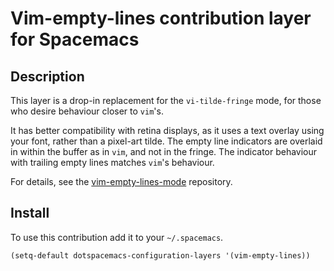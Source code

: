 # Vim-empty-lines contribution layer for Spacemacs

## Description

This layer is a drop-in replacement for the `vi-tilde-fringe` mode,
for those who desire behaviour closer to `vim`'s.

It has better compatibility with retina displays, as it uses a text
overlay using your font, rather than a pixel-art tilde. The empty line
indicators are overlaid in within the buffer as in `vim`, and not in
the fringe. The indicator behaviour with trailing empty lines matches
`vim`'s behaviour.

For details, see the [vim-empty-lines-mode][] repository.

## Install

To use this contribution add it to your `~/.spacemacs`.

```elisp
(setq-default dotspacemacs-configuration-layers '(vim-empty-lines))
```
[vim-empty-lines-mode]: https://github.com/jmickelin/vim-empty-lines-mode
